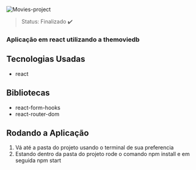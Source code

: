 ![Movies-project](https://user-images.githubusercontent.com/59969422/224164324-86ac269b-f2cf-4c2d-a965-14c6257accd0.PNG)

> Status: Finalizado ✔️

### Aplicação em react utilizando a themoviedb

## Tecnologias Usadas

+ react

## Bibliotecas

+ react-form-hooks
+ react-router-dom

## Rodando a Aplicação

1) Vá até a pasta do projeto usando o terminal de sua preferencia
2) Estando dentro da pasta do projeto rode o comando npm install e em seguida npm start
